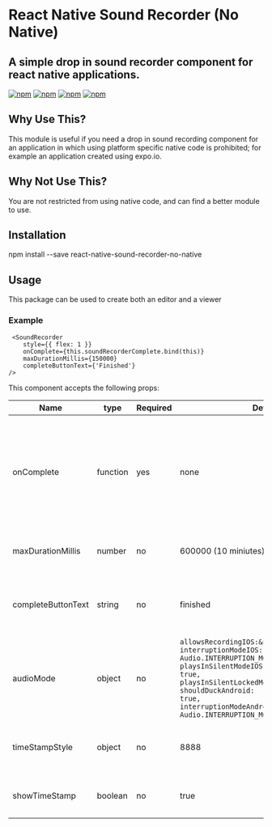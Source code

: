 # React Native Sound Recorder (No Native)

## A simple drop in sound recorder component for react native applications.

[![npm](https://img.shields.io/npm/v/react-native-sound-recorder-no-native.svg)](https://www.npmjs.com/package/react-native-sound-recorder-no-native)
[![npm](https://img.shields.io/npm/dm/react-native-sound-recorder-no-native.svg)](https://www.npmjs.com/package/react-native-sound-recorder-no-native)
[![npm](https://img.shields.io/npm/dt/react-native-sound-recorder-no-native.svg)](https://www.npmjs.com/package/react-native-sound-recorder-no-native)
[![npm](https://img.shields.io/npm/l/react-native-sound-recorder-no-native.svg)](https://github.com/react-native-component/react-native-sound-recorder-no-native/blob/master/LICENSE)

## Why Use This?

This module is useful if you need a drop in sound recording component for an application in which using platform specific native code is prohibited; for example an application created using expo.io.

## Why Not Use This?

You are not restricted from using native code, and can find a better module to use.

## Installation

npm install --save react-native-sound-recorder-no-native

## Usage

This package can be used to create both an editor and a viewer

### Example

~~~
 <SoundRecorder
    style={{ flex: 1 }}
    onComplete={this.soundRecorderComplete.bind(this)}
    maxDurationMillis={150000}
    completeButtonText={'Finished'}
/>
~~~

This component accepts the following props:

| Name                   | type | Required | Default | Description |
| ---------------------- | ---- | -------- | ------- | ----------- | 
| onComplete              | function | yes | none | callback function executed when the user presses the finish recording button.  Is passed sound file information (see below) |
| maxDurationMillis | number| no | 600000 (10 miniutes) | maximum length of the recording in milliseconds |
| completeButtonText | string| no | finished | text dsplayed on the button that executes the onComplete callback |
| audioMode | object | no | <code>allowsRecordingIOS:&nbspfalse<br/>interruptionModeIOS:<br>Audio.INTERRUPTION_MODE_IOS_DO_NOT_MIX,<br>playsInSilentModeIOS: true,<br>playsInSilentLockedModeIOS: true,<br/>shouldDuckAndroid: true,<br>interruptionModeAndroid: Audio.INTERRUPTION_MODE_ANDROID_DO_NOT_MIX</code> | a set of key value pairs used to customize recording see [Expo documentation](https://docs.expo.io/versions/latest/sdk/audio.html) |
| timeStampStyle | object | no | 8888 | style of the timestamp displayed while playing and recording |
| showTimeStamp | boolean | no | true |determines whether or not to display timestamp |
